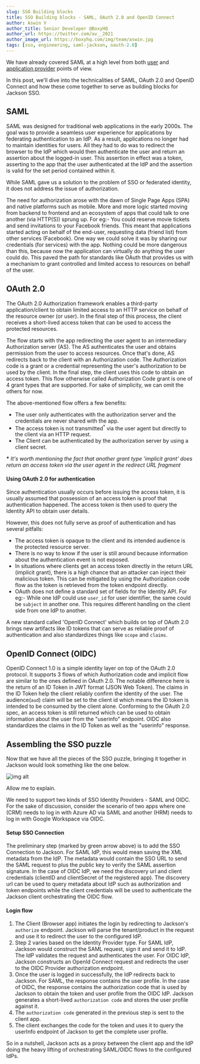 ```yaml
---
slug: SSO Building blocks
title: SSO Building blocks - SAML, OAuth 2.0 and OpenID Connect
author: Aswin V
author_title: Senior Developer @BoxyHQ
author_url: https://twitter.com/av__2021
author_image_url: https://boxyhq.com/img/team/aswin.jpg
tags: [sso, engineering, saml-jackson, oauth-2.0]
---
```


We have already covered SAML at a high level from both [user](2022-06-30-understanding-saml-sso-the-basics-from-the-user-side.md) and [application provider](2022-06-30-understanding-saml-sso-the-basics-from-the-solution-providers-side.md) points of view.

In this post, we'll dive into the technicalities of SAML, OAuth 2.0 and OpenID Connect and how these come together to serve as building blocks for Jackson SSO.

## SAML

SAML was designed for traditional web applications in the early 2000s. The goal was to provide a seamless user experience for applications by federating authentication to an IdP. As a result, applications no longer had to maintain identities for users. All they had to do was to redirect the browser to the IdP which would then authenticate the user and return an assertion about the logged-in user. This assertion in effect was a token, asserting to the app that the user authenticated at the IdP and the assertion is valid for the set period contained within it.

While SAML gave us a solution to the problem of SSO or federated identity, it does not address the issue of authorization.

The need for authorization arose with the dawn of Single Page Apps (SPA) and native platforms such as mobile. More and more logic started moving from backend to frontend and an ecosystem of apps that could talk to one another (via HTTP(S)) sprung up. For eg:- You could reserve movie tickets and send invitations to your Facebook friends. This meant that applications started acting on behalf of the end-user, requesting data (friend list) from other services (Facebook). One way we could solve it was by sharing our credentials (for services) with the app. Nothing could be more dangerous than this, because now the application can virtually do anything the user could do. This paved the path for standards like OAuth that provides us with a mechanism to grant controlled and limited access to resources on behalf of the user.

## OAuth 2.0

The OAuth 2.0 Authorization framework enables a third-party application/client to obtain limited access to an HTTP service on behalf of the resource owner (or user). In the final step of this process, the client receives a short-lived access token that can be used to access the protected resources.

The flow starts with the app redirecting the user agent to an intermediary Authorization server (AS). The AS authenticates the user and obtains permission from the user to access resources. Once that's done, AS redirects back to the client with an Authorization code. The Authorization code is a grant or a credential representing the user's authorization to be used by the client. In the final step, the client uses this code to obtain an access token. This flow otherwise called Authorization Code grant is one of 4 grant types that are supported. For sake of simplicity, we can omit the others for now.

The above-mentioned flow offers a few benefits:

- The user only authenticates with the authorization server and the credentials are never shared with the app.
- The access token is not transmitted<sup>\*</sup> via the user agent but directly to the client via an HTTP request.
- The Client can be authenticated by the authorization server by using a client secret.

**\*** _It's worth mentioning the fact that another grant type 'implicit grant' does return an access token via the user agent in the redirect URL fragment_

#### Using OAuth 2.0 for authentication

Since authentication usually occurs before issuing the access token, it is usually assumed that possession of an access token is proof that authentication happened. The access token is then used to query the Identity API to obtain user details.

However, this does not fully serve as proof of authentication and has several pitfalls:

- The access token is opaque to the client and its intended audience is the protected resource server.
- There is no way to know if the user is still around because information about the authentication event is not exposed.
- In situations where clients get an access token directly in the return URL (implicit grant), there is a high chance that an attacker can inject their malicious token. This can be mitigated by using the Authorization code flow as the token is retrieved from the token endpoint directly.
- OAuth does not define a standard set of fields for the Identity API. For eg:- While one IdP could use `user_id` for user identifier, the same could be `subject` in another one. This requires different handling on the client side from one IdP to another.

A new standard called 'OpenID Connect' which builds on top of OAuth 2.0 brings new artifacts like ID tokens that can serve as reliable proof of authentication and also standardizes things like `scope` and `claims`.

## OpenID Connect (OIDC)

OpenID Connect 1.0 is a simple identity layer on top of the OAuth 2.0 protocol. It supports 3 flows of which Authorization code and implicit flow are similar to the ones defined in OAuth 2.0. The notable difference here is the return of an ID Token in JWT format (JSON Web Token). The claims in the ID Token help the client reliably confirm the identity of the user. The audience(`aud`) claim will be set to the client id which means the ID token is intended to be consumed by the client alone. Conforming to the OAuth 2.0 spec, an access token is still returned which can be used to obtain information about the user from the "userinfo" endpoint. OIDC also standardizes the claims in the ID Token as well as the "userinfo" response.

## Assembling the SSO puzzle

Now that we have all the pieces of the SSO puzzle, bringing it together in Jackson would look something like the one below.

![img alt](/img/sso-flow.png)

Allow me to explain.

We need to support two kinds of SSO Identity Providers - SAML and OIDC. For the sake of discussion, consider the scenario of two apps where one (CRM) needs to log in with Azure AD via SAML and another (HRM) needs to log in with Google Workspace via OIDC.

#### Setup SSO Connection

The preliminary step (marked by green arrow above) is to add the SSO Connection to Jackson. For SAML IdP, this would mean saving the XML metadata from the IdP. The metadata would contain the SSO URL to send the SAML request to plus the public key to verify the SAML assertion signature. In the case of OIDC IdP, we need the discovery url and client credentials (clientID and clientSecret of the registered app). The discovery url can be used to query metadata about IdP such as authorization and token endpoints while the client credentials will be used to authenticate the Jackson client orchestrating the OIDC flow.

#### Login flow

1. The Client (Browser app) initiates the login by redirecting to Jackson's `authorize` endpoint. Jackson will parse the tenant/product in the request and use it to redirect the user to the configured IdP.
2. Step 2 varies based on the Identity Provider type. For SAML IdP, Jackson would construct the SAML request, sign it and send it to IdP. The IdP validates the request and authenticates the user. For OIDC IdP, Jackson constructs an OpenId Connect request and redirects the user to the OIDC Provider authorization endpoint.
3. Once the user is logged in successfully, the IdP redirects back to Jackson. For SAML, the response contains the user profile. In the case of OIDC, the response contains the authorization code that is used by Jackson to obtain the token and user profile from the OIDC IdP. Jackson generates a short-lived `authorization code` and stores the user profile against it.
4. The `authorization code` generated in the previous step is sent to the client app.
5. The client exchanges the code for the token and uses it to query the userInfo endpoint of Jackson to get the complete user profile.

So in a nutshell, Jackson acts as a proxy between the client app and the IdP doing the heavy lifting of orchestrating SAML/OIDC flows to the configured IdPs.
